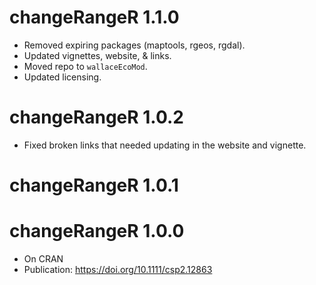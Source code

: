 changeRangeR 1.1.0
=============
- Removed expiring packages (maptools, rgeos, rgdal).
- Updated vignettes, website, & links.
- Moved repo to `wallaceEcoMod`.
- Updated licensing.

changeRangeR 1.0.2
=============
- Fixed broken links that needed updating in the website and vignette.

changeRangeR 1.0.1
=============

changeRangeR 1.0.0
=============
- On CRAN
- Publication:  https://doi.org/10.1111/csp2.12863
